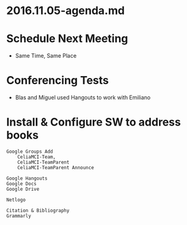 # 2016.11.05-agenda.md

# Schedule Next Meeting 
* Same Time, Same Place

# Conferencing Tests
* Blas and Miguel used Hangouts to work with Emiliano

# Install & Configure SW to address books
    Google Groups Add 
        CeliaMCI-Team, 
        CeliaMCI-TeamParent
        CeliaMCI-TeamParent Announce

    Google Hangouts
    Google Docs
    Google Drive

    Netlogo
    
    Citation & Bibliography
    Grammarly


